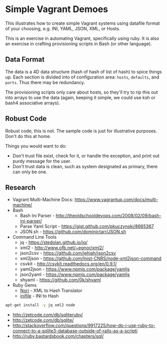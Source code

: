 # **Simple Vagrant Demoes**

This illustrates how to create simple Vagrant systems using datafile format of your choosing, e.g. INI, YAML, JSON, XML, or Hosts.

This is an exercise in automating Vagrant, specifically using ruby.  It is also an exercise in crafting provisioning scripts in Bash (or other language).

## **Data Format**

The data is a 4D data structure (hash of hash of list of hash) to spice things up.  Each section is divided into of configuration area: `hosts`, `defaults`, and `ports`.  Thus there may be redundancy.  

The provisioning scripts only care about hosts, so they'll try to rip this out into arrays to use the data (again, keeping it simple, we could use ksh or bash4 associative arrays).

## **Robust Code**

Robust code, this is not.  The sample code is just for illustrative purposes. Don't do this at home.

Things you would want to do:
 * Don't trust file exist, check for it, or handle the exception, and print out purdy message for the user.
 * Don't trust data is clean, such as system designated as primary, there can only be one.

## Research

* Vagrant Multi-Machine Docs: https://www.vagrantup.com/docs/multi-machine/
* Bash
  * Bash Ini Parser - http://theoldschooldevops.com/2008/02/09/bash-ini-parser/
  * Parse Yaml Script - https://gist.github.com/pkuczynski/8665367
  * JSON.sh - https://github.com/dominictarr/JSON.sh
* Command Line Tools
  * jq - https://stedolan.github.io/jq/
  * xml2 - http://www.ofb.net/~egnor/xml2/
  * json2csv - https://github.com/jehiah/json2csv
  * xml2json - https://github.com/Inist-CNRS/node-xml2json-command
  * csvkit - http://csvkit.readthedocs.org/en/0.9.1/
  * yaml2json - https://www.npmjs.com/package/yamljs
  * json2yaml - https://www.npmjs.com/package/yamljs
  * shyaml - https://github.com/0k/shyaml
* Ruby Gems
  * [Nori](https://rubygems.org/gems/nori/versions/2.6.0) - XML to Hash Translator
  * [inifile](https://rubygems.org/gems/inifile) - INI to Hash

```bash
apt-get install -y jq xml2 node
```


* http://zetcode.com/db/sqliteruby/
* http://zetcode.com/db/sqlite/
* http://stackoverflow.com/questions/9917225/how-do-i-use-ruby-to-connect-to-a-sqlite3-database-outside-of-rails-as-a-scripti
* http://ruby.bastardsbook.com/chapters/sql/
